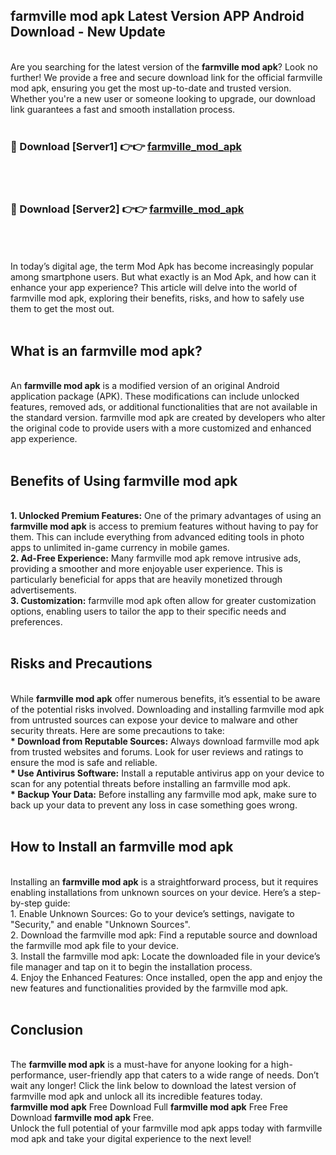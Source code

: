 ## farmville mod apk Latest Version APP Android Download - New Update
<br>
Are you searching for the latest version of the <strong>farmville mod apk</strong>? Look no further! We provide a free and secure download link for the official farmville mod apk, ensuring you get the most up-to-date and trusted version. Whether you're a new user or someone looking to upgrade, our download link guarantees a fast and smooth installation process.
<br>
<br>
<h3>🔴 Download [Server1] 👉👉 <a href="https://modyolo.store/farmville+mod+apk">farmville_mod_apk</a></h3><br>
<br>
<h3>🔴 Download [Server2] 👉👉 <a href="https://modyolo.store/farmville+mod+apk">farmville_mod_apk</a></h3><br>
<br>
<br>
In today’s digital age, the term Mod Apk has become increasingly popular among smartphone users. But what exactly is an Mod Apk, and how can it enhance your app experience? This article will delve into the world of farmville mod apk, exploring their benefits, risks, and how to safely use them to get the most out.
<br>
<br>
<h2>What is an farmville mod apk?</h2>
<br>
An <strong>farmville mod apk</strong> is a modified version of an original Android application package (APK). These modifications can include unlocked features, removed ads, or additional functionalities that are not available in the standard version. farmville mod apk are created by developers who alter the original code to provide users with a more customized and enhanced app experience.
<br>
<br>
<h2>Benefits of Using farmville mod apk</h2>
<br>
<strong> 1. Unlocked Premium Features:</strong> One of the primary advantages of using an <strong>farmville mod apk</strong> is access to premium features without having to pay for them. This can include everything from advanced editing tools in photo apps to unlimited in-game currency in mobile games.
<br>
<strong> 2. Ad-Free Experience:</strong> Many farmville mod apk remove intrusive ads, providing a smoother and more enjoyable user experience. This is particularly beneficial for apps that are heavily monetized through advertisements.
<br>
<strong> 3. Customization:</strong> farmville mod apk often allow for greater customization options, enabling users to tailor the app to their specific needs and preferences.
<br>
<br>
<h2>Risks and Precautions</h2>
<br>
While <strong>farmville mod apk</strong> offer numerous benefits, it’s essential to be aware of the potential risks involved. Downloading and installing farmville mod apk from untrusted sources can expose your device to malware and other security threats. Here are some precautions to take:
<br>
<strong> * Download from Reputable Sources:</strong> Always download farmville mod apk from trusted websites and forums. Look for user reviews and ratings to ensure the mod is safe and reliable.
<br>
<strong> * Use Antivirus Software:</strong> Install a reputable antivirus app on your device to scan for any potential threats before installing an farmville mod apk.
<br>
<strong> * Backup Your Data:</strong> Before installing any farmville mod apk, make sure to back up your data to prevent any loss in case something goes wrong.
<br>
<br>
<h2>How to Install an farmville mod apk</h2>
<br>
Installing an <strong>farmville mod apk</strong> is a straightforward process, but it requires enabling installations from unknown sources on your device. Here’s a step-by-step guide:
<br>
 1. Enable Unknown Sources: Go to your device’s settings, navigate to "Security," and enable "Unknown Sources".
<br>
 2. Download the farmville mod apk: Find a reputable source and download the farmville mod apk file to your device.
<br>
 3. Install the farmville mod apk: Locate the downloaded file in your device’s file manager and tap on it to begin the installation process.
<br>
 4. Enjoy the Enhanced Features: Once installed, open the app and enjoy the new features and functionalities provided by the farmville mod apk.
<br>
<br>
<h2><strong>Conclusion</strong></h2>
<br>
The <strong>farmville mod apk</strong> is a must-have for anyone looking for a high-performance, user-friendly app that caters to a wide range of needs. Don’t wait any longer! Click the link below to download the latest version of farmville mod apk and unlock all its incredible features today.
<br>
<strong>farmville mod apk</strong> Free Download Full <strong>farmville mod apk</strong> Free Free Download <strong>farmville mod apk</strong> Free.
<br>
Unlock the full potential of your farmville mod apk apps today with farmville mod apk and take your digital experience to the next level!